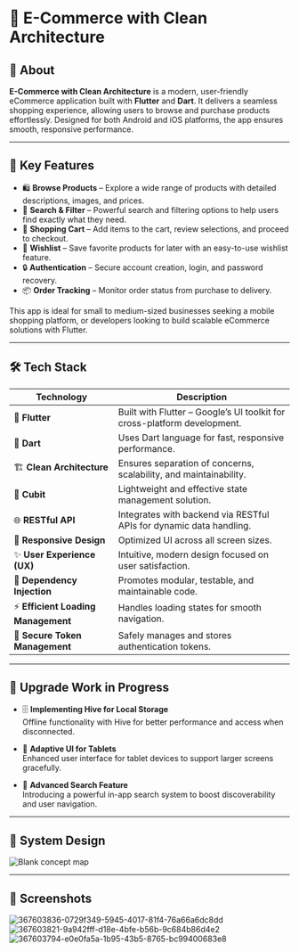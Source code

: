 # 📱 E-Commerce with Clean Architecture

## 📝 About  
**E-Commerce with Clean Architecture** is a modern, user-friendly eCommerce application built with **Flutter** and **Dart**. It delivers a seamless shopping experience, allowing users to browse and purchase products effortlessly. Designed for both Android and iOS platforms, the app ensures smooth, responsive performance.

---

## 🌟 Key Features  
- 🛍️ **Browse Products** – Explore a wide range of products with detailed descriptions, images, and prices.  
- 🔎 **Search & Filter** – Powerful search and filtering options to help users find exactly what they need.  
- 🛒 **Shopping Cart** – Add items to the cart, review selections, and proceed to checkout.  
- 💖 **Wishlist** – Save favorite products for later with an easy-to-use wishlist feature.  
- 🔒 **Authentication** – Secure account creation, login, and password recovery.  
- 📦 **Order Tracking** – Monitor order status from purchase to delivery.  

This app is ideal for small to medium-sized businesses seeking a mobile shopping platform, or developers looking to build scalable eCommerce solutions with Flutter.

---

## 🛠️ Tech Stack  

| Technology | Description |
|------------|-------------|
| 💙 **Flutter** | Built with Flutter – Google’s UI toolkit for cross-platform development. |
| 🎯 **Dart** | Uses Dart language for fast, responsive performance. |
| 🏗️ **Clean Architecture** | Ensures separation of concerns, scalability, and maintainability. |
| 🔄 **Cubit** | Lightweight and effective state management solution. |
| 🌐 **RESTful API** | Integrates with backend via RESTful APIs for dynamic data handling. |
| 📱 **Responsive Design** | Optimized UI across all screen sizes. |
| ✨ **User Experience (UX)** | Intuitive, modern design focused on user satisfaction. |
| 🧩 **Dependency Injection** | Promotes modular, testable, and maintainable code. |
| ⚡ **Efficient Loading Management** | Handles loading states for smooth navigation. |
| 🔐 **Secure Token Management** | Safely manages and stores authentication tokens. |

---

## 🚀 Upgrade Work in Progress  

- 🗄️ **Implementing Hive for Local Storage**  
  Offline functionality with Hive for better performance and access when disconnected.

- 📱 **Adaptive UI for Tablets**  
  Enhanced user interface for tablet devices to support larger screens gracefully.

- 🔎 **Advanced Search Feature**  
  Introducing a powerful in-app search system to boost discoverability and user navigation.

---
## 🎨 System Design
![Blank concept map](https://github.com/user-attachments/assets/1a4562f1-9eab-4050-b5f9-66d6dd2e0193)

---
## 📸 Screenshots  
![367603836-0729f349-5945-4017-81f4-76a66a6dc8dd](https://github.com/user-attachments/assets/071dc1f2-ba68-4212-a69d-1e97930e6ba5)
![367603821-9a942fff-d18e-4bfe-b56b-9c684b86d4e2](https://github.com/user-attachments/assets/8a5981d6-34eb-48b5-8423-a09d7a8dfa4c)
![367603794-e0e0fa5a-1b95-43b5-8765-bc99400683e8](https://github.com/user-attachments/assets/7f4e85a7-a429-427d-921f-0c6a7d193fb5)

